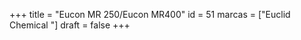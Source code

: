 +++
title = "Eucon MR 250/Eucon MR400"
id = 51
marcas = ["Euclid Chemical "]
draft = false
+++

<!--more-->
